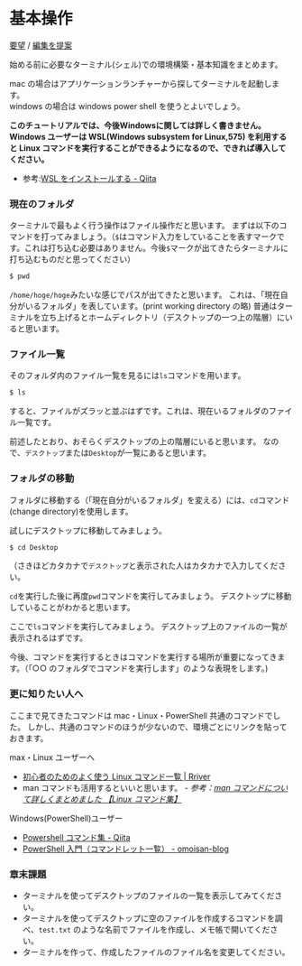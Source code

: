 # 基本操作

[要望](https://github.com/ebiyuu1121/web-tutorial/issues/new/choose) / [編集を提案](https://github.com/ebiyuu1121/web-tutorial/edit/main/shell.md)


始める前に必要なターミナル(シェル)での環境構築・基本知識をまとめます。

mac の場合はアプリケーションランチャーから探してターミナルを起動します。  
windows の場合は windows power shell を使うとよいでしょう。

**このチュートリアルでは、今後Windowsに関しては詳しく書きません。
Windows ユーザーは WSL(Windows subsystem for Linux,575) を利用すると Linux コマンドを実行することができるようになるので、できれば導入してください。**

 - 参考:[WSL をインストールする \- Qiita](https://qiita.com/matarillo/items/61a9ead4bfe2868a0b86)

### 現在のフォルダ

ターミナルで最もよく行う操作はファイル操作だと思います。
まずは以下のコマンドを打ってみましょう。（`$`はコマンド入力をしていることを表すマークです。これは打ち込む必要はありません。今後`$`マークが出てきたらターミナルに打ち込むものだと思ってください）

```sh
$ pwd
```

`/home/hoge/hoge`みたいな感じでパスが出てきたと思います。
これは、「現在自分がいるフォルダ」を表しています。(print working directory の略)
普通はターミナルを立ち上げるとホームディレクトリ（デスクトップの一つ上の階層）にいると思います。

### ファイル一覧

そのフォルダ内のファイル一覧を見るには`ls`コマンドを用います。

```sh
$ ls
```

すると、ファイルがズラッと並ぶはずです。これは、現在いるフォルダのファイル一覧です。

前述したとおり、おそらくデスクトップの上の階層にいると思います。
なので、`デスクトップ`または`Desktop`が一覧にあると思います。

### フォルダの移動

フォルダに移動する（「現在自分がいるフォルダ」を変える）には、`cd`コマンド(change directory)を使用します。

試しにデスクトップに移動してみましょう。

```sh
$ cd Desktop
```

（さきほどカタカナで`デスクトップ`と表示された人はカタカナで入力してください。

`cd`を実行した後に再度`pwd`コマンドを実行してみましょう。
デスクトップに移動していることがわかると思います。

ここで`ls`コマンドを実行してみましょう。
デスクトップ上のファイルの一覧が表示されるはずです。

今後、コマンドを実行するときはコマンドを実行する場所が重要になってきます。（「○○ のフォルダでコマンドを実行します」のような表現をします。)

### 更に知りたい人へ

ここまで見てきたコマンドは mac・Linux・PowerShell 共通のコマンドでした。
しかし、共通のコマンドのほうが少ないので、環境ごとにリンクを貼っておきます。



max・Linux ユーザーへ

- [初心者のためのよく使う Linux コマンド一覧 \| Rriver](https://parashuto.com/rriver/tools/mac-command-line-basics)
- man コマンドも活用するといいと思います。 - _参考：[man コマンドについて詳しくまとめました 【Linux コマンド集】](https://eng-entrance.com/linux-command-man)_

Windows(PowerShell)ユーザー

- [Powershell コマンド集 \- Qiita](https://qiita.com/ShotaKameyama/items/1d3784183f1b00ce98e5)
- [PowerShell 入門（コマンドレット一覧） \- omoisan\-blog](http://omoisan.hatenablog.com/entry/2018/03/04/221930)

### 章末課題

- ターミナルを使ってデスクトップのファイルの一覧を表示してみてください。
- ターミナルを使ってデスクトップに空のファイルを作成するコマンドを調べ、`test.txt` のような名前でファイルを作成し、メモ帳で開いてください。
- ターミナルを作って、作成したファイルのファイル名を変更してください。
